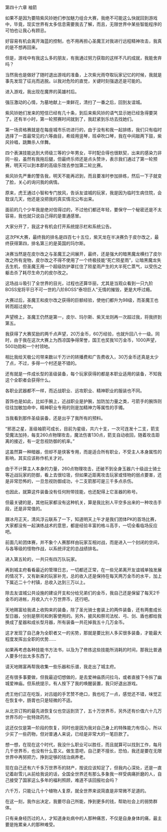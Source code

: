 第四十六章 袖箭


如果不是因为要陪紫风铃她们参加魅力组合大赛，我绝不可能这么快就回到游戏中，毕竟，现实世界有太多信息需要我去了解，而且，无限世界中某些智能程序的可怕也让我心有顾忌。

好容易有机会离开海蓝的控制，也不用再担心圣魔王对我进行远程精神攻击，我真的是不想再回来。

但是，游戏中有我这么多的朋友，有我通过努力获取的这样不凡的成就，我能舍弃吗？

当然我也是做好了随时退出游戏的准备，上次紫光雨夺取玩家记忆的时候，我就是事先发现了征兆而逃脱。以我对危险的直觉，关键时刻强退还是可能的。

进入游戏，我出现在魔界的英雄村后。

强压激动的心情，为墓地献上一束鲜花，清扫了一番之后，回到友谊城。

紫风铃她们发来的短信已经有几十条，到后来紫风铃的语气显示她已经急得要哭了。还有半小时，第一轮预赛时间就到了，我赶紧到乐坊去找她们。

第一场资格赛就是在每座城市乐坊进行的，由于没有和我一起排练，我们只有临时选择了一首最常见的六等曲目，希娅用竖琴，班卓吹口琴，我在中间敲两下鼓，紫风铃唱，跳舞杀人伴舞。

四个表演技能达到大师级三等的少年男女，平时配合得也很默契，出来的感染力非同一般，虽然有我拖后腿，但最终乐师还是点头赞许，表示我们通过了第一轮预赛，明天可以到本郡的高级乐馆去参加第二轮比赛。

紫风铃先严重的警告我，明天不能再迟到，而且要准时参加排练，然后一下子就变了脸，关心的询问我的病情。

原来，虎王通过小智和专门放风，告诉友谊城的玩家，我是因为临时生病住院，会耽误几天，他还是没把我的真实情况公布出来。

面前的几个少年我是绝对信得过的，不过他们都还年轻，要保守一个秘密还是不太容易，我也就只说自己得的是普通感冒。

大家分开了，我这才有机会打开系统提示栏和系统公告。

这次PK大赛，最终我的排名是四百七十五位，紫天龙在半决赛负于皮尔改之，最终获得第四，排名第三的是英国的玛尔斯。

决赛当然是在皮尔改之与圣魔王之间展开，最终，还是强大的暗黑魔龙横扫了皮尔改之所有宠物，皮尔改之不得不使用了一个终极技能“死亡陨星雨”，让暗黑魔龙失去生机，但圣魔王用一个超级防护罩扛住了陨星雨产生的大半死亡蒸气，以受伤之躯击杀了耗尽生命力的皮尔改之。

这场战斗吸引了全世界的目光，过程也还算华丽，尤其是当观众看到一只九阶BOSS宠将平日不可一世的八阶BOSS“泰坦巨人”无情的摧毁，更是大呼过瘾。

大赛过后，圣魔王和皮尔改之获得的巨额经验，使他们都升为98级，而圣魔王也转而超过皮尔。

声望榜上，圣魔王仍然是第一，皮尔、玛尔斯、紫天龙则再一次超过我，将我挤到第五。

我获得了大赛奖励的两千点声望，20万金币，60万经验，也就升回八十一级。同时，由于我在这次大赛上为西凉国争得荣誉，国王也奖我10万金币，1000声望，500功勋和一个村领地。

相比我给天极公司带来数以千万计的转播费和广告费收入，30万金币还真是太少了点，不过，多得一个村还是不错的。

还有就是一件成长型的圣级装备，每个玩家获得的都是本职业适用的装备，不知我这个全职者会获得什么。

各职业武器都不一样，而近战职业、远攻职业、精神职业的服装也不同。

首饰也是如此，比如手腕上，近战职业是护腕，加防加力量之类，弓箭手的腕饰则往往加敏加命中，精神职业专用的则是加精神力等属性的手镯。

当我看到那件圣级装备，还是出乎了我所有的预料。

“邪恶之星，圣级袖箭可成长，目前为星级，共六十支，一次可连发十二支，箭支受魔法加持，每支260点物理攻击，魔法伤害130点，箭支自动收回，随着攻击距离的接近，有一定忽视防御的机率。”

这虽然算一种暗器，但却不是侠客专用，而是适合所有职业，不受主人本身属性的影响，其实应该称作机关才对。

由于不计算主人本身的力量，260点物理攻击，还破不到全身玉器六十级战士骑士等近战玩家的防御，看上去很垃圾，但如果近距离攻击玩家或怪物的弱点要害，还是非常恐怖的，一旦忽视防御成功，十二支箭那可是三千多点杀伤。

也因此，就算这件装备没有任何附带技能，也还配得上它圣器的称号。

但最关键的是，其他玩家都没有这种机关，算是我比别人平空多出来的一种攻击手段，还是非常值的。

跟冰月正天，清风浮云联系了一下，知道明天上午才是我们团体PK的首场比赛，大家都没有一起演练战术的意思，都是经验丰富的格斗高手，一切全看临场反应吧。

前面几轮团体赛，并不象个人赛那样由玩家互相对战，而是进入一个封闭的空间，与各等级的怪物作战，以系统评定的总战绩排名。

进入第五轮的，一共只有四万队玩家。

再到城主府看看最近的管理日志，一切都还正常，在一些兄弟离开友谊城单独发展的情况下，又有新来的玩家补充，总的收入还是保持在每天两万金币的水平，加上下属近二十个村镇，总收入达到三万以上。

除去友谊城公共设施的建设开支和分给兄弟们的金币，我自己还是保留了每天2千金币的进帐，月收入六十万世界币，还行吧。

天地赐富给我递上收购来的装备，除了圣光骑士套装上的两件装备，还有两套成长型日器，分别是祭司和刺客使用的。另外，披风和祭司法杖、弓、剑、盾也都给我换成了星器和成长型月器，所有装备一共花掉我五十几万金币。

这才发现了自己身为全职者又一的劣势，那就是要比别人多买很多装备，才能最大程度发挥出全职的优势……

如果再考虑各种技能书方法书，以及为了修炼这些技能所消耗的时间，那我比普通人要多付出太多东西了。

请天地赐富再帮我收集一些乐器和乐谱，我走出了城主府。

还有很多事要做，但我最迫切想做的，是去爱神庙质问拉乌，或者直接下令拆了幽城爱神庙。但系统提示，有人按下了我的唤醒装置，我只好退出游戏。

虎王他们正在吃饭，对吕姐的手艺赞不绝口，我也吃了一点，感觉还不错，味觉正在恢复中，肠胃也只是轻微的不适。

从北京订购的最先进恢复仪也空运到货了，五十万世界币，另外还有价值六十几万世界币的一批特效药剂。

这还仅仅是第一阶段的恢复，同时也是因为我对自己身上的特殊能力有信心，所以少买了一些药物，但对普通人来说，已经是非常大的一笔巨款了。

想一想，在现在这个时代，我没什么职业可以胜任，而且就算可以找到工作，每月几千世界币，也没有什么意义。做生意吧，自己更不擅长，恐怕，我还是要在无限世界中再努把力，挣到足够的钱治病养老。

现在自己还有六千多万世界币的财产，按说应该知足了，但我内心深处，还是一直记着赵雪儿从前给我说的话，全国全世界还有那么多象我一样受病痛折磨的人，自己接受了国家这么多年的福利照顾，难道不该回报社会吗？

六千万，只能让几十个植物人复原，就全世界来说简直是非常微不足道的。

在这一刻，我作出决定，我要尽自己所能，挣到更多的钱，帮助社会上的弱势群体。

只有亲身经历过的人，才知道身处病中的人那种痛苦，不仅是自身身体的痛，最主要是拖累亲人的那种难受。





